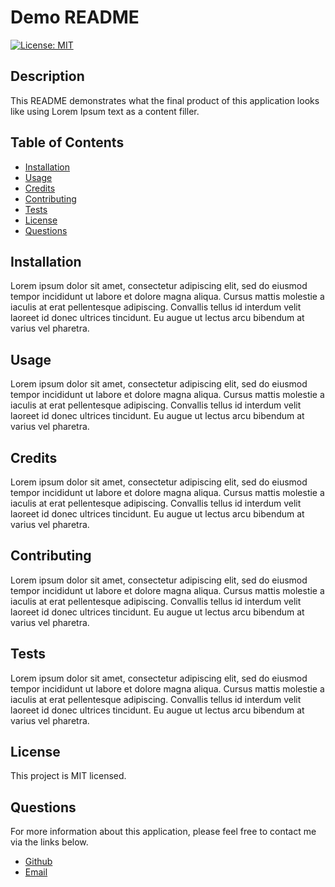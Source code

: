 # Demo README

[![License: MIT](https://img.shields.io/badge/License-MIT-yellow.svg)](https://opensource.org/licenses/MIT)

## Description

This README demonstrates what the final product of this application looks like using Lorem Ipsum text as a content filler.

## Table of Contents

* [Installation](#installation)
* [Usage](#usage)
* [Credits](#credits)
* [Contributing](#contributing)
* [Tests](#tests)
* [License](#license)
* [Questions](#questions)

## Installation

Lorem ipsum dolor sit amet, consectetur adipiscing elit, sed do eiusmod tempor incididunt ut labore et dolore magna aliqua. Cursus mattis molestie a iaculis at erat pellentesque adipiscing. Convallis tellus id interdum velit laoreet id donec ultrices tincidunt. Eu augue ut lectus arcu bibendum at varius vel pharetra.

## Usage

Lorem ipsum dolor sit amet, consectetur adipiscing elit, sed do eiusmod tempor incididunt ut labore et dolore magna aliqua. Cursus mattis molestie a iaculis at erat pellentesque adipiscing. Convallis tellus id interdum velit laoreet id donec ultrices tincidunt. Eu augue ut lectus arcu bibendum at varius vel pharetra.

## Credits

Lorem ipsum dolor sit amet, consectetur adipiscing elit, sed do eiusmod tempor incididunt ut labore et dolore magna aliqua. Cursus mattis molestie a iaculis at erat pellentesque adipiscing. Convallis tellus id interdum velit laoreet id donec ultrices tincidunt. Eu augue ut lectus arcu bibendum at varius vel pharetra.

## Contributing

Lorem ipsum dolor sit amet, consectetur adipiscing elit, sed do eiusmod tempor incididunt ut labore et dolore magna aliqua. Cursus mattis molestie a iaculis at erat pellentesque adipiscing. Convallis tellus id interdum velit laoreet id donec ultrices tincidunt. Eu augue ut lectus arcu bibendum at varius vel pharetra.

## Tests

Lorem ipsum dolor sit amet, consectetur adipiscing elit, sed do eiusmod tempor incididunt ut labore et dolore magna aliqua. Cursus mattis molestie a iaculis at erat pellentesque adipiscing. Convallis tellus id interdum velit laoreet id donec ultrices tincidunt. Eu augue ut lectus arcu bibendum at varius vel pharetra.

## License

This project is MIT licensed.

## Questions

For more information about this application, please feel free to contact me via the links below.

- [Github](https://www.github.com/)
- [Email](mailto:demo@demo.com)
